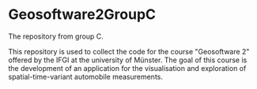 Geosoftware2GroupC
==================

The repository from group C.

This repository is used to collect the code for the course "Geosoftware 2" offered by the IFGI at the university of Münster.
The goal of this course is the development of an application for the visualisation and exploration of spatial-time-variant automobile measurements.
